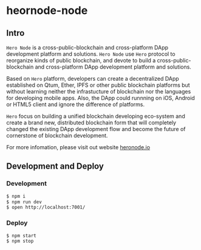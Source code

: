 # heornode-node

## Intro

`Hero Node` is a cross-public-blockchain and cross-platform DApp development platform and solutions.
`Hero Node` use `Hero` protocol to reorganize kinds of public blockchain, and devote to build a cross-public-blockchain and cross-platform DApp development platform and solutions.

Based on `Hero` platform, developers can create a decentralized DApp established on Qtum, Ether, IPFS or other public blockchain platforms but without learning neither the infrastucture of blockchain nor the languages for developing mobile apps. Also, the DApp could runnning on iOS, Android or HTML5 client and ignore the difference of platforms.

`Hero` focus on building a unified blockchain developing eco-system and create a brand new, distributed blockchain form that will completely changed the existing DApp development flow and become the future of cornerstone of blockchain development.

For more infomation, please visit out website [heronode.io](https://heronode.io)

## Development and Deploy

### Development

```bash
$ npm i
$ npm run dev
$ open http://localhost:7001/
```

### Deploy

```bash
$ npm start
$ npm stop
```
